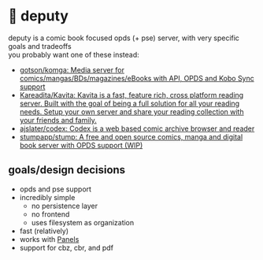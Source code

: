 # 👮 deputy

deputy is a comic book focused opds (+ pse) server, with very specific goals and tradeoffs  
you probably want one of these instead:

* [gotson/komga: Media server for comics/mangas/BDs/magazines/eBooks with API, OPDS and Kobo Sync support](https://github.com/gotson/komga)
* [Kareadita/Kavita: Kavita is a fast, feature rich, cross platform reading server. Built with the goal of being a full solution for all your reading needs. Setup your own server and share your reading collection with your friends and family.](https://github.com/Kareadita/Kavita)
* [ajslater/codex: Codex is a web based comic archive browser and reader](https://github.com/ajslater/codex)
* [stumpapp/stump: A free and open source comics, manga and digital book server with OPDS support (WIP)](https://github.com/stumpapp/stump)

## goals/design decisions

* opds and pse support
* incredibly simple
  * no persistence layer
  * no frontend
  * uses filesystem as organization
* fast (relatively)
* works with [Panels](https://www.panels.app/)
* support for cbz, cbr, and pdf
